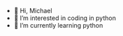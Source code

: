 - 👋 Hi, Michael
- 👀 I’m interested in coding in python
- 🌱 I’m currently learning python


<!---
maskibicki/maskibicki is a ✨ special ✨ repository because its `README.md` (this file) appears on your GitHub profile.
You can click the Preview link to take a look at your changes.
--->
